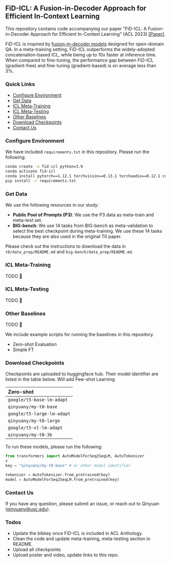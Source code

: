## FiD-ICL: A Fusion-in-Decoder Approach for Efficient In-Context Learning


This repository contains code accompanying our paper "FiD-ICL: A Fusion-in-Decoder Approach for Efficient In-Context Learning" (ACL 2023) [[Paper]](https://openreview.net/forum?id=7tO_uDjYyv).

FiD-ICL is inspired by [fusion-in-decoder models](https://github.com/facebookresearch/FiD/tree/main) designed for open-domain QA. In a meta-training setting, FiD-ICL outperforms the widely-adopted concatenation-based ICL, while being up to 10x faster at inference time. When compared to fine-tuning, the performance gap between FiD-ICL (gradient-free) and fine-tuning (gradient-based) is on average less than 3%.


### Quick Links
- [Configure Environment](#configure-environment)
- [Get Data](#get-data)
- [ICL Meta-Training](#icl-meta-training) 
- [ICL Meta-Testing](#icl-meta-testing)
- [Other Baselines](#other-baselines)
- [Download Checkpoints](#download-checkpoints)
- [Contact Us](#contact-us)

### Configure Environment

We have included `requirements.txt` in this repository. Please run the following:
```bash
conda create -n fid-icl python=3.9
conda activate fid-icl
conda install pytorch==1.12.1 torchvision==0.13.1 torchaudio==0.12.1 cudatoolkit=11.3 -c pytorch
pip install -r requirements.txt
```

### Get Data

We use the following resources in our study:
* __Public Pool of Prompts (P3)__: We use the P3 data as meta-train and meta-test set.
* __BIG-bench__: We use 14 tasks from BIG-bench as meta-validation to select the best checkpoint during meta-training. We use these 14 tasks because they are also used in the original T0 paper.

Please check out the instructions to download the data in `t0/data_prep/README.md` and `big-bench/data_prep/README.md`.

### ICL Meta-Training

TODO :face_with_head_bandage:

### ICL Meta-Testing

TODO :face_with_head_bandage:

### Other Baselines

TODO :face_with_head_bandage:

We include example scripts for running the baselines in this repository.
* Zero-shot Evaluation
* Simple FT

### Download Checkpoints

Checkpoints are uploaded to huggingface hub. Their model identifier are listed in the table below. Will add Few-shot Learning

| Zero-shot | 
| :---      | 
|`google/t5-base-lm-adapt`|
|`qinyuany/my-t0-base`|
|`google/t5-large-lm-adapt`|
|`qinyuany/my-t0-large`|
|`google/t5-xl-lm-adapt`|
|`qinyuany/my-t0-3b`|


To run these models, please run the following:

```python
from transformers import AutoModelForSeq2SeqLM, AutoTokenizer
s
key = "qinyuany/my-t0-base" # or other model identifier

tokenizer = AutoTokenizer.from_pretrained(key)
model = AutoModelForSeq2SeqLM.from_pretrained(key)

```
### Contact Us

If you have any question, please submit an issue, or reach out to Qinyuan (qinyuany@usc.edu).

### Todos
* Update the bibkey once FiD-ICL is included in ACL Anthology.
* Clean the code and update meta-training, meta-testing section in README.
* Upload all checkpoints
* Upload poster and video, update links to this repo.